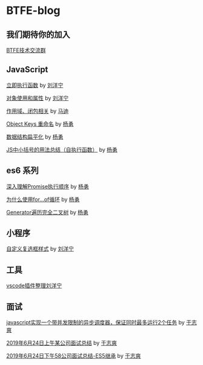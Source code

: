 # BTFE-blog

## 我们期待你的加入

[BTFE技术交流群](https://github.com/BTFE/BTFE-blog/blob/master/JOIN.md)

## JavaScript

[立即执行函数](https://github.com/BTFE/BTFE-blog/issues/2) by [刘洋宁](https://github.com/Provenr)

[对象使用和属性](https://github.com/BTFE/BTFE-blog/issues/11) by [刘洋宁](https://github.com/Provenr)

[作用域、闭包相关](https://github.com/BTFE/BTFE-blog/issues/4) by [马迪](https://github.com/MadWeb)

[Object Keys 重命名](https://github.com/BTFE/BTFE-blog/issues/5) by [杨勇](https://github.com/AngusYang9)

[数据结构扁平化](https://github.com/BTFE/BTFE-blog/issues/7) by [杨勇](https://github.com/AngusYang9)

[JS中小括号的用法总结（自执行函数）](https://github.com/BTFE/BTFE-blog/issues/12) by [杨勇](https://github.com/AngusYang9)

## es6 系列

[深入理解Promise执行顺序](https://github.com/BTFE/BTFE-blog/issues/1) by [杨勇](https://github.com/AngusYang9)

[为什么使用for...of循环](https://github.com/BTFE/BTFE-blog/issues/3) by [杨勇](https://github.com/AngusYang9)

[Generator遍历完全二叉树](https://github.com/BTFE/BTFE-blog/issues/8) by [杨勇](https://github.com/AngusYang9)

## 小程序
[自定义复选框样式](https://github.com/BTFE/BTFE-blog/issues/10) by [刘洋宁](https://github.com/Provenr)

## 工具
[vscode插件整理](https://github.com/BTFE/BTFE-blog/issues/14)[刘洋宁](https://github.com/Provenr)

## 面试

[javascript实现一个带并发限制的异步调度器，保证同时最多运行2个任务](https://github.com/BTFE/BTFE-blog/issues/6) by [于志爽](https://github.com/yuzhishuang)

[2019年6月24日上午某公司面试总结](https://github.com/BTFE/BTFE-blog/issues/9) by [于志爽](https://github.com/yuzhishuang)

[2019年6月24日下午58公司面试总结-ES5继承](https://github.com/BTFE/BTFE-blog/issues/13) by [于志爽](https://github.com/yuzhishuang)
